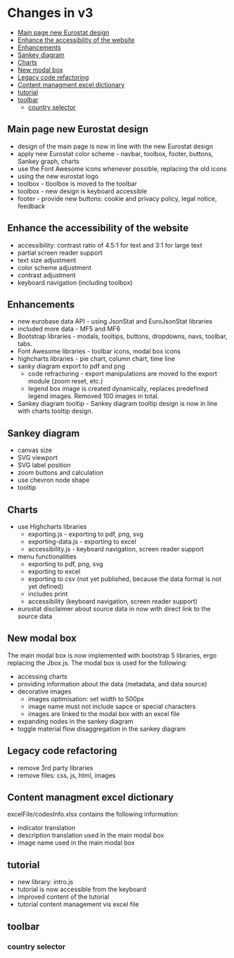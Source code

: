 # Changes in v3
- [Main page new Eurostat design](#main-page-new-eurostat-design)
- [Enhance the accessibility of the website](#enhance-the-accessibility-of-the-website)
- [Enhancements](#enhancements)
- [Sankey diagram](#sankey-diagram)
- [Charts](#charts)
- [New modal box](#new-modal-box)
- [Legacy code refactoring](#legacy-code-refactoring)
- [Content managment excel dictionary](#content-managment-excel-dictionary)
- [tutorial](#tutorial)
- [toolbar](#toolbar)
  * [country selector](#country-selector)

## Main page new Eurostat design
* design of the main page is now in line with the new Eurostat design
* apply new Eurostat color scheme - navbar, toolbox, footer, buttons, Sankey graph, charts
* use the Font Awesome icons whenever possible, replacing the old icons
* using the new eurostat logo
* toolbox - tloolbox is moved to the toolbar
* toolbox - new design is keyboard accessible
* footer - provide new buttons: cookie and privacy policy, legal notice, feedback

## Enhance the accessibility of the website
* accessibility: contrast ratio of 4.5:1 for text and 3:1 for large text
* partial screen reader support
* text size adjustment
* color scheme adjustment
* contrast adjustment
* keyboard navigation (including toolbox)

## Enhancements
* new eurobase data API - using JsonStat and EuroJsonStat libraries
* included more data - MF5 and MF6 
* Bootstrap libraries - modals, tooltips, buttons, dropdowns, navs, toolbar, tabs. 
* Font Awesome libraries - toolbar icons, modal box icons
* highcharts libraries - pie chart, column chart, time line
* sanky diagram export to pdf and png
  * code refracturing - export manipulations are moved to the export module (zoom reset, etc.)
  * legend box image is created dynamically, replaces predefined legend images. Removed 100 images in total.
* Sankey diagram tooltip - Sankey diagram tooltip design is now in line with charts tooltip design.

## Sankey diagram
* canvas size
* SVG viewport
* SVG label position
* zoom buttons and calculation
* use chevron node shape
* tooltip

## Charts
* use Highcharts libraries 
  * exporting.js - exporting to pdf, png, svg
  * exporting-data.js - exporting to excel
  * accessibility.js - keyboard navigation, screen reader support
* menu functionalities 
  * exporting to pdf, png, svg
  * exporting to excel
  * exporting to csv (not yet published, because the data format is not yet defined)
  * includes print
  * accessibility (keyboard navigation, screen reader support)
* eurostat disclaimer about source data in now with direct link to the source data

## New modal box
The main modal box is now implemented with bootstrap 5 libraries, ergo replacing the Jbox.js. The modal box is used for the following:
* accessing charts
* providing information about the data (metadata, and data source)
* decorative images
  - images optimisation: set width to 500px
  - image name must not include sapce or special characters
  - images are linked to the modal box with an excel file
* expanding nodes in the sankey diagram
* toggle material flow disaggregation in the sankey diagram
## Legacy code refactoring
* remove 3rd party libraries
* remove files: css, js, html, images

## Content managment excel dictionary
excelFile/codesInfo.xlsx contains the following information:
* indicator translation
* description translation used in the main modal box
* image name used in the main modal box

## tutorial
* new library: intro.js
* tutorial is now accessible from the keyboard
* improved content of the tutorial
* tutorial content management vis excel file 

## toolbar
### country selector


